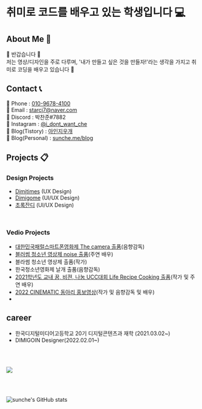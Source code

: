 # 취미로 코드를 배우고 있는 학생입니다 💻

## About Me 🔎  

  🙌 반갑습니다 🙌<br>
  저는 영상/디자인을 주로 다루며, '내가 만들고 싶은 것을 만들자!'라는 생각을 가지고 취미로 코딩을 배우고 있습니다 💪

## Contact 📞

  📱 Phone : <a href=tel>010-9678-4100<a><br>
  📩 Email : <a href="mailto">starcj7@naver.com</a><br>
  🔦 Discord : 박찬준#7882<br>
  👀 Instagram : <a href="https://www.instagram.com/i_dont_want_che/">@i_dont_want_che</a><br>
  📕 Blog(Tistory) : <a href="https://aineraser.tistory.com/">아인지우개<a><br>
  📙 Blog(Personal) : <a href="https://sunche.me/blog">sunche.me/blog<a>
  
## Projects 📋

### Design Projects
  <ul>
    <li><a href="https://dimitimes.github.io">Dimitimes</a> (UX Design)</li>
    <li><a href="https://dimigo.me">Dimigome</a> (UI/UX Design)</li>
    <li><a href="https://apps.apple.com/kr/app/%EC%B4%88%EB%A1%9D%EC%9E%94%EB%94%94/id1602956399" target="blank">초록잔디</a> (UI/UX Design)</li>
  </ul>
  
<br>
  
### Vedio Projects
  <ul>
    <li><a href="https://www.youtube.com/watch?v=y5i_D98CKts">대한민국패럴스마트폰영화제 The camera 출품</a>(음향감독)</li>
    <li><a href="https://www.youtube.com/watch?v=INZyhA5vJMM">블러썸 청소년 영상제 noise 출품</a>(주연 배우)</li>
    <li>블라썸 청소년 영상제 출품(작가)</li>
    <li>한국청소년영화제 날개 출품(음향감독)</li>
    <li><a href="https://youtu.be/zTPK8LjcMFA">2021학년도 교내 꿈, 비젼, 나눔 UCC대회 Life Recipe Cooking 출품</a>(작가 및 주연 배우)</li>
    <li><a href="https://www.youtube.com/watch?v=VtkZjHfau1k">2022 CINEMATIC 동아리 홍보영상</a>(작가 및 음향감독 및 배우)<li>
  </ul>
  
## career 
  
  <ul>
    <li>한국디지털미디어고등학교 20기 디지털콘텐츠과 재학 (2021.03.02~)</li>
    <li>DIMIGOIN Designer(2022.02.01~)</li>
  </ul>

<br>
<br>
  
<a href="https://opgc.me/#/users/sunche243" target="_blank"><img src="https://api.opgc.me/githubs/users/sunche243/tag/?theme=basic" /></a>

<br>
<br>

![sunche's GitHub stats](https://github-readme-stats.vercel.app/api?username=sunche243&show_icons=true)

